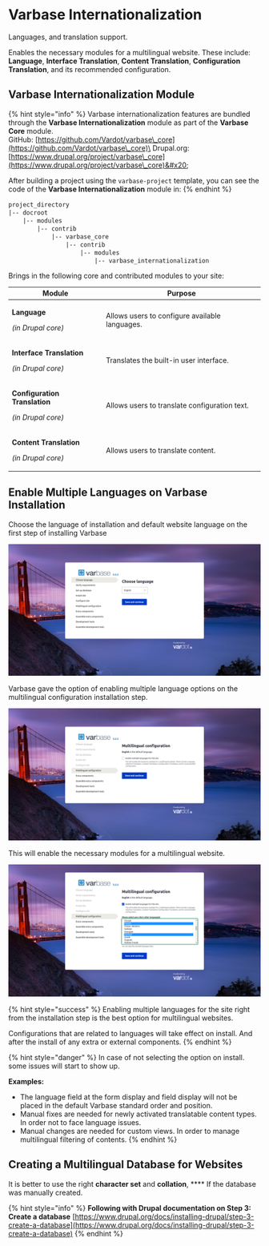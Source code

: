 # Varbase Internationalization

Languages, and translation support.

Enables the necessary modules for a multilingual website. These include: **Language**, **Interface Translation**, **Content Translation**, **Configuration Translation**, and its recommended configuration.

## Varbase Internationalization Module

{% hint style="info" %}
Varbase internationalization features are bundled through the **Varbase Internationalization** module as part of the **Varbase Core** module.\
GitHub: [https://github.com/Vardot/varbase\_core](https://github.com/Vardot/varbase\_core)\
Drupal.org: [https://www.drupal.org/project/varbase\_core](https://www.drupal.org/project/varbase\_core)&#x20;

After building a project using the `varbase-project` template, you can see the code of the **Varbase Internationalization** module in:
{% endhint %}

```
project_directory
|-- docroot
    |-- modules
        |-- contrib
            |-- varbase_core
                |-- contrib
                    |-- modules
                        |-- varbase_internationalization
```

Brings in the following core and contributed modules to your site:

| Module                                                                            | Purpose                                        |
| --------------------------------------------------------------------------------- | ---------------------------------------------- |
| <p><strong>Language</strong></p><p><em>(in Drupal core)</em></p>                  | Allows users to configure available languages. |
| <p><strong>Interface Translation</strong></p><p><em>(in Drupal core)</em></p>     | Translates the built-in user interface.        |
| <p><strong>Configuration Translation</strong></p><p><em>(in Drupal core)</em></p> | Allows users to translate configuration text.  |
| <p><strong>Content Translation</strong></p><p><em>(in Drupal core)</em></p>       | Allows users to translate content.             |

## Enable Multiple Languages on Varbase Installation

Choose the language of installation and default website language on the first step of installing Varbase

![Choose Language of installation and Default Language for the Website](../../../.gitbook/assets/Choose-language-Varbase.png)

Varbase gave the option of enabling multiple language options on the multilingual configuration installation step.

![Multilingual Configuration installation Step](../../../.gitbook/assets/Multilingual-configuration-Varbase.png)

This will enable the necessary modules for a multilingual website.&#x20;

![Enable Multiple Languages for This Site](../../../.gitbook/assets/Multilingual-configuration-Varbase----Enable-multiple-languages-for-this-site.png)

{% hint style="success" %}
Enabling multiple languages for the site right from the installation step is the best option for multilingual websites.

Configurations that are related to languages will take effect on install. And after the install of any extra or external components.
{% endhint %}

{% hint style="danger" %}
In case of not selecting the option on install. some issues will start to show up.

**Examples:** &#x20;

* The language field at the form display and field display will not be placed in the default Varbase standard order and position.
* Manual fixes are needed for newly activated translatable content types. In order not to face language issues.
* Manual changes are needed for custom views. In order to manage multilingual filtering of contents.
{% endhint %}

## Creating a Multilingual Database for Websites

It is better to use the right **character set** and **collation**, **** If the database was manually created.

{% hint style="info" %}
**Following with Drupal documentation on Step 3: Create a database** [https://www.drupal.org/docs/installing-drupal/step-3-create-a-database](https://www.drupal.org/docs/installing-drupal/step-3-create-a-database)
{% endhint %}

